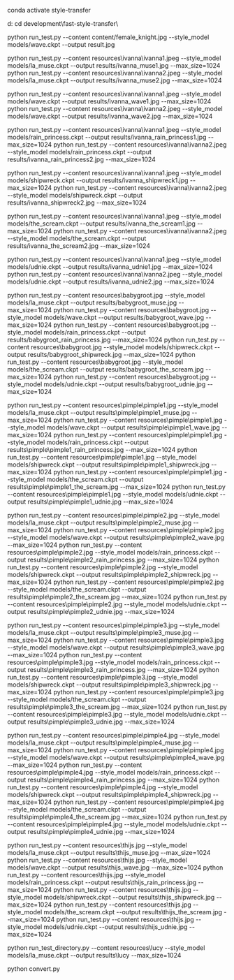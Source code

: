conda activate style-transfer

d:
cd development\fast-style-transfer\

python run_test.py --content content/female_knight.jpg --style_model models/wave.ckpt --output result.jpg

python run_test.py --content resources\ivanna\ivanna1.jpeg --style_model models/la_muse.ckpt --output results/ivanna_muse1.jpg --max_size=1024
python run_test.py --content resources\ivanna\ivanna2.jpeg --style_model models/la_muse.ckpt --output results/ivanna_muse2.jpg --max_size=1024


python run_test.py --content resources\ivanna\ivanna1.jpeg --style_model models/wave.ckpt --output results/ivanna_wave1.jpg --max_size=1024
python run_test.py --content resources\ivanna\ivanna2.jpeg --style_model models/wave.ckpt --output results/ivanna_wave2.jpg --max_size=1024

python run_test.py --content resources\ivanna\ivanna1.jpeg --style_model models/rain_princess.ckpt --output results/ivanna_rain_princess1.jpg --max_size=1024
python run_test.py --content resources\ivanna\ivanna2.jpeg --style_model models/rain_princess.ckpt --output results/ivanna_rain_princess2.jpg --max_size=1024

python run_test.py --content resources\ivanna\ivanna1.jpeg --style_model models/shipwreck.ckpt --output results/ivanna_shipwreck1.jpg --max_size=1024
python run_test.py --content resources\ivanna\ivanna2.jpeg --style_model models/shipwreck.ckpt --output results/ivanna_shipwreck2.jpg --max_size=1024

python run_test.py --content resources\ivanna\ivanna1.jpeg --style_model models/the_scream.ckpt --output results/ivanna_the_scream1.jpg --max_size=1024
python run_test.py --content resources\ivanna\ivanna2.jpeg --style_model models/the_scream.ckpt --output results/ivanna_the_scream2.jpg --max_size=1024

python run_test.py --content resources\ivanna\ivanna1.jpeg --style_model models/udnie.ckpt --output results/ivanna_udnie1.jpg --max_size=1024
python run_test.py --content resources\ivanna\ivanna2.jpeg --style_model models/udnie.ckpt --output results/ivanna_udnie2.jpg --max_size=1024



python run_test.py --content resources\babygroot.jpg --style_model models/la_muse.ckpt --output results/babygroot_muse.jpg --max_size=1024
python run_test.py --content resources\babygroot.jpg --style_model models/wave.ckpt --output results/babygroot_wave.jpg --max_size=1024
python run_test.py --content resources\babygroot.jpg --style_model models/rain_princess.ckpt --output results/babygroot_rain_princess.jpg --max_size=1024
python run_test.py --content resources\babygroot.jpg --style_model models/shipwreck.ckpt --output results/babygroot_shipwreck.jpg --max_size=1024
python run_test.py --content resources\babygroot.jpg --style_model models/the_scream.ckpt --output results/babygroot_the_scream.jpg --max_size=1024
python run_test.py --content resources\babygroot.jpg --style_model models/udnie.ckpt --output results/babygroot_udnie.jpg --max_size=1024

python run_test.py --content resources\pimple\pimple1.jpg --style_model models/la_muse.ckpt --output results\pimple\pimple1_muse.jpg --max_size=1024
python run_test.py --content resources\pimple\pimple1.jpg --style_model models/wave.ckpt --output results\pimple\pimple1_wave.jpg --max_size=1024
python run_test.py --content resources\pimple\pimple1.jpg --style_model models/rain_princess.ckpt --output results\pimple\pimple1_rain_princess.jpg --max_size=1024
python run_test.py --content resources\pimple\pimple1.jpg --style_model models/shipwreck.ckpt --output results\pimple\pimple1_shipwreck.jpg --max_size=1024
python run_test.py --content resources\pimple\pimple1.jpg --style_model models/the_scream.ckpt --output results\pimple\pimple1_the_scream.jpg --max_size=1024
python run_test.py --content resources\pimple\pimple1.jpg --style_model models/udnie.ckpt --output results\pimple\pimple1_udnie.jpg --max_size=1024

python run_test.py --content resources\pimple\pimple2.jpg --style_model models/la_muse.ckpt --output results\pimple\pimple2_muse.jpg --max_size=1024
python run_test.py --content resources\pimple\pimple2.jpg --style_model models/wave.ckpt --output results\pimple\pimple2_wave.jpg --max_size=1024
python run_test.py --content resources\pimple\pimple2.jpg --style_model models/rain_princess.ckpt --output results\pimple\pimple2_rain_princess.jpg --max_size=1024
python run_test.py --content resources\pimple\pimple2.jpg --style_model models/shipwreck.ckpt --output results\pimple\pimple2_shipwreck.jpg --max_size=1024
python run_test.py --content resources\pimple\pimple2.jpg --style_model models/the_scream.ckpt --output results\pimple\pimple2_the_scream.jpg --max_size=1024
python run_test.py --content resources\pimple\pimple2.jpg --style_model models/udnie.ckpt --output results\pimple\pimple2_udnie.jpg --max_size=1024

python run_test.py --content resources\pimple\pimple3.jpg --style_model models/la_muse.ckpt --output results\pimple\pimple3_muse.jpg --max_size=1024
python run_test.py --content resources\pimple\pimple3.jpg --style_model models/wave.ckpt --output results\pimple\pimple3_wave.jpg --max_size=1024
python run_test.py --content resources\pimple\pimple3.jpg --style_model models/rain_princess.ckpt --output results\pimple\pimple3_rain_princess.jpg --max_size=1024
python run_test.py --content resources\pimple\pimple3.jpg --style_model models/shipwreck.ckpt --output results\pimple\pimple3_shipwreck.jpg --max_size=1024
python run_test.py --content resources\pimple\pimple3.jpg --style_model models/the_scream.ckpt --output results\pimple\pimple3_the_scream.jpg --max_size=1024
python run_test.py --content resources\pimple\pimple3.jpg --style_model models/udnie.ckpt --output results\pimple\pimple3_udnie.jpg --max_size=1024

python run_test.py --content resources\pimple\pimple4.jpg --style_model models/la_muse.ckpt --output results\pimple\pimple4_muse.jpg --max_size=1024
python run_test.py --content resources\pimple\pimple4.jpg --style_model models/wave.ckpt --output results\pimple\pimple4_wave.jpg --max_size=1024
python run_test.py --content resources\pimple\pimple4.jpg --style_model models/rain_princess.ckpt --output results\pimple\pimple4_rain_princess.jpg --max_size=1024
python run_test.py --content resources\pimple\pimple4.jpg --style_model models/shipwreck.ckpt --output results\pimple\pimple4_shipwreck.jpg --max_size=1024
python run_test.py --content resources\pimple\pimple4.jpg --style_model models/the_scream.ckpt --output results\pimple\pimple4_the_scream.jpg --max_size=1024
python run_test.py --content resources\pimple\pimple4.jpg --style_model models/udnie.ckpt --output results\pimple\pimple4_udnie.jpg --max_size=1024

python run_test.py --content resources\thijs.jpg --style_model models/la_muse.ckpt --output results\thijs_muse.jpg --max_size=1024
python run_test.py --content resources\thijs.jpg --style_model models/wave.ckpt --output results\thijs_wave.jpg --max_size=1024
python run_test.py --content resources\thijs.jpg --style_model models/rain_princess.ckpt --output results\thijs_rain_princess.jpg --max_size=1024
python run_test.py --content resources\thijs.jpg --style_model models/shipwreck.ckpt --output results\thijs_shipwreck.jpg --max_size=1024
python run_test.py --content resources\thijs.jpg --style_model models/the_scream.ckpt --output results\thijs_the_scream.jpg --max_size=1024
python run_test.py --content resources\thijs.jpg --style_model models/udnie.ckpt --output results\thijs_udnie.jpg --max_size=1024



python run_test_directory.py --content resources\lucy --style_model models/la_muse.ckpt --output results\lucy --max_size=1024

python convert.py